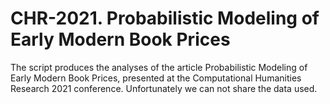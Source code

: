 # CHR-2021. Probabilistic Modeling of Early Modern Book Prices
The script produces the analyses of the article Probabilistic Modeling of Early Modern Book Prices, presented at the Computational Humanities Research 2021 conference. Unfortunately we can not share the data used.
